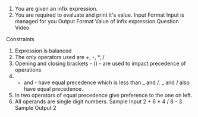 1. You are given an infix expression.
2. You are required to evaluate and print it's value.
   Input Format
   Input is managed for you
   Output Format
   Value of infix expression
   Question Video

Constraints

1. Expression is balanced
2. The only operators used are +, -, \*, /
3. Opening and closing brackets - () - are used to impact precedence of operations
4. - and - have equal precedence which is less than _ and /. _ and / also have equal precedence.
5. In two operators of equal precedence give preference to the one on left.
6. All operands are single digit numbers.
   Sample Input
   2 + 6 \* 4 / 8 - 3
   Sample Output
   2
